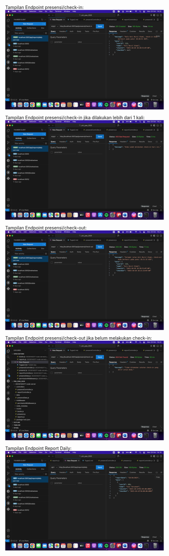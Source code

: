 Tampilan Endpoint presensi/check-in: 
![Tampilan Endpoint presensi/check-in](<TUGAS 2/ss/check-in.png>)

Tampilan Endpoint presensi/check-in jika dilakukan lebih dari 1 kali:
![Tampilan Endpoint presensi/check-in jika dilakukan lebih dari 1 kali ](<TUGAS 2/ss/checkinlebih  dari 1 kali.png>)

Tampilan Endpoint presensi/check-out:
![Tampilan Endpoint presensi/check-out](<TUGAS 2/ss/check out.png>)

Tampilan Endpoint presensi/check-out jika belum melakukan check-in:
![Tampilan Endpoint presensi/check-out jika belum melakukan check-in](<TUGAS 2/ss/checkout jika belum melakukan check in.png>)

Tampilan Endpoint Report Daily: 
![Tampilan Endpoint Report Daily](<TUGAS 2/ss/reportdaily.png>)
